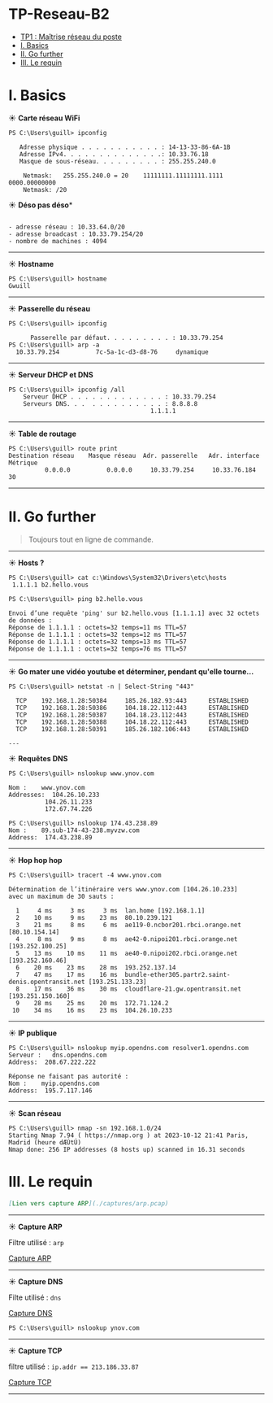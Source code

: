 # TP-Reseau-B2

- [TP1 : Maîtrise réseau du poste](#tp1--maîtrise-réseau-du-poste)
- [I. Basics](#i-basics)
- [II. Go further](#ii-go-further)
- [III. Le requin](#iii-le-requin)

# I. Basics


☀️ **Carte réseau WiFi**

```
PS C:\Users\guill> ipconfig

   Adresse physique . . . . . . . . . . . : 14-13-33-86-6A-1B
   Adresse IPv4. . . . . . . . . . . . . .: 10.33.76.18
   Masque de sous-réseau. . . . . . . . . : 255.255.240.0

    Netmask:   255.255.240.0 = 20    11111111.11111111.1111 0000.00000000
    Netmask: /20 
```

☀️ **Déso pas déso***

```

- adresse réseau : 10.33.64.0/20
- adresse broadcast : 10.33.79.254/20
- nombre de machines : 4094

```

---

☀️ **Hostname**

  ```
  PS C:\Users\guill> hostname
  Gwuill
   ```
    

---

☀️ **Passerelle du réseau**

```
PS C:\Users\guill> ipconfig

      Passerelle par défaut. . . . . . . . . : 10.33.79.254
PS C:\Users\guill> arp -a
  10.33.79.254          7c-5a-1c-d3-d8-76     dynamique

```
---

☀️ **Serveur DHCP et DNS**

```  
PS C:\Users\guill> ipconfig /all 
    Serveur DHCP . . . . . . . . . . . . . : 10.33.79.254
    Serveurs DNS. . .  . . . . . . . . . . : 8.8.8.8
                                       1.1.1.1
```

---

☀️ **Table de routage**

```
PS C:\Users\guill> route print
Destination réseau    Masque réseau  Adr. passerelle   Adr. interface Métrique
          0.0.0.0          0.0.0.0     10.33.79.254     10.33.76.184     30
```

---

# II. Go further

> Toujours tout en ligne de commande.

---

☀️ **Hosts ?**

```
PS C:\Users\guill> cat c:\Windows\System32\Drivers\etc\hosts
 1.1.1.1 b2.hello.vous
```

```
PS C:\Users\guill> ping b2.hello.vous

Envoi d’une requête 'ping' sur b2.hello.vous [1.1.1.1] avec 32 octets de données :
Réponse de 1.1.1.1 : octets=32 temps=11 ms TTL=57
Réponse de 1.1.1.1 : octets=32 temps=12 ms TTL=57
Réponse de 1.1.1.1 : octets=32 temps=13 ms TTL=57
Réponse de 1.1.1.1 : octets=32 temps=76 ms TTL=57
```

---

☀️ **Go mater une vidéo youtube et déterminer, pendant qu'elle tourne...**

```
PS C:\Users\guill> netstat -n | Select-String "443"

  TCP    192.168.1.28:50384     185.26.182.93:443      ESTABLISHED
  TCP    192.168.1.28:50386     104.18.22.112:443      ESTABLISHED
  TCP    192.168.1.28:50387     104.18.23.112:443      ESTABLISHED
  TCP    192.168.1.28:50388     104.18.22.112:443      ESTABLISHED
  TCP    192.168.1.28:50391     185.26.182.106:443     ESTABLISHED

---
```	

☀️ **Requêtes DNS**

```
PS C:\Users\guill> nslookup www.ynov.com

Nom :    www.ynov.com
Addresses:  104.26.10.233
          104.26.11.233
          172.67.74.226
```

```
PS C:\Users\guill> nslookup 174.43.238.89
Nom :    89.sub-174-43-238.myvzw.com
Address:  174.43.238.89
```

---

☀️ **Hop hop hop**

```
PS C:\Users\guill> tracert -4 www.ynov.com

Détermination de l’itinéraire vers www.ynov.com [104.26.10.233]
avec un maximum de 30 sauts :

  1     4 ms     3 ms     3 ms  lan.home [192.168.1.1]
  2    10 ms     9 ms    23 ms  80.10.239.121
  3    21 ms     8 ms     6 ms  ae119-0.ncbor201.rbci.orange.net [80.10.154.14]
  4     8 ms     9 ms     8 ms  ae42-0.nipoi201.rbci.orange.net [193.252.100.25]
  5    13 ms    10 ms    11 ms  ae40-0.nipoi202.rbci.orange.net [193.252.160.46]
  6    20 ms    23 ms    28 ms  193.252.137.14
  7    47 ms    17 ms    16 ms  bundle-ether305.partr2.saint-denis.opentransit.net [193.251.133.23]
  8    17 ms    36 ms    30 ms  cloudflare-21.gw.opentransit.net [193.251.150.160]
  9    28 ms    25 ms    20 ms  172.71.124.2
 10    34 ms    16 ms    23 ms  104.26.10.233
```

---

☀️ **IP publique**

```
PS C:\Users\guill> nslookup myip.opendns.com resolver1.opendns.com
Serveur :   dns.opendns.com
Address:  208.67.222.222

Réponse ne faisant pas autorité :
Nom :    myip.opendns.com
Address:  195.7.117.146
```
---

☀️ **Scan réseau**

```
PS C:\Users\guill> nmap -sn 192.168.1.0/24
Starting Nmap 7.94 ( https://nmap.org ) at 2023-10-12 21:41 Paris, Madrid (heure dÆÚtÚ)
Nmap done: 256 IP addresses (8 hosts up) scanned in 16.31 seconds
```

# III. Le requin



```markdown
[Lien vers capture ARP](./captures/arp.pcap)
```

---

☀️ **Capture ARP**

Filtre utilisé : `arp`

[Capture ARP](\captures\arp.pcapng)

---

☀️ **Capture DNS**

Filte utilisé : `dns`

[Capture DNS](\captures\dns.pcapng)

```
PS C:\Users\guill> nslookup ynov.com
```	
---

☀️ **Capture TCP**

filtre utilisé : `ip.addr == 213.186.33.87`

[Capture TCP](\captures\tcp.pcapng)


---


